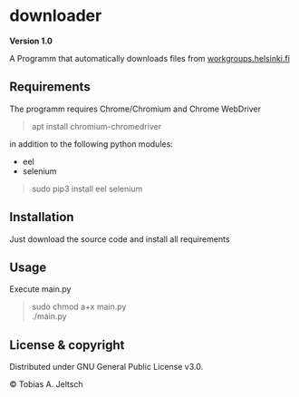 # downloader

**Version 1.0**

A Programm that automatically downloads files from [workgroups.helsinki.fi](workgroups.helsinki.fi)

## Requirements

The programm requires Chrome/Chromium and Chrome WebDriver 
> apt install chromium-chromedriver

in addition to the following python modules:

* eel
* selenium

> sudo pip3 install eel selenium

## Installation

Just download the source code and install all requirements

## Usage

Execute main.py

>sudo chmod a+x main.py\
>./main.py

## License & copyright

Distributed under GNU General Public License v3.0.

© Tobias A. Jeltsch

